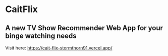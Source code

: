 # CaitFlix
## A new TV Show Recommender Web App for your binge watching needs

Visit here: https://cait-flix-stormthorn91.vercel.app/
